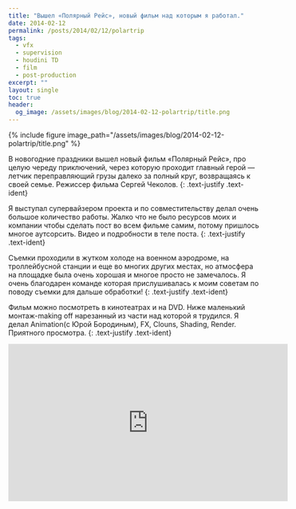 ```yaml
---
title: "Вышел «Полярный Рейс», новый фильм над которым я работал."
date: 2014-02-12
permalink: /posts/2014/02/12/polartrip
tags:
  - vfx
  - supervision
  - houdini TD
  - film
  - post-production
excerpt: ""
layout: single
toc: true
header:
  og_image: /assets/images/blog/2014-02-12-polartrip/title.png
---
```


{% include figure image_path="/assets/images/blog/2014-02-12-polartrip/title.png" %}

В новогодние праздники вышел новый фильм «Полярный Рейс», про целую череду приключений, через которую проходит главный герой — летчик переправляющий грузы далеко за полный круг, возвращаясь к своей семье. Режиссер фильма Сергей Чеколов.
{: .text-justify .text-ident}

Я выступал супервайзером проекта и по совместительству делал очень большое количество работы. Жалко что не было ресурсов моих и компании чтобы сделать пост во всем фильме самим, потому пришлось многое аутсорсить. Видео и подробности в теле поста.
{: .text-justify .text-ident}

Съемки проходили в жутком холоде на военном аэродроме, на троллейбусной станции и еще во многих других местах, но атмосфера на площадке была очень хорошая и многое просто не замечалось. Я очень благодарен команде которая прислушивалась к моим советам по поводу съемки для дальше обработки!
{: .text-justify .text-ident}

Фильм можно посмотреть в кинотеатрах и на DVD. Ниже маленький монтаж-making off нарезанный из части над которой я трудился. Я делал Animation(с Юрой Бородиным), FX, Clouns, Shading, Render. Приятного просмотра.
{: .text-justify .text-ident}

<iframe src="https://player.vimeo.com/video/94162893" width="560" height="315" frameborder="0"> </iframe>